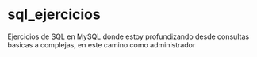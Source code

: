 # sql_ejercicios
Ejercicios de SQL en MySQL donde estoy profundizando desde consultas basicas a complejas, en este camino como administrador
